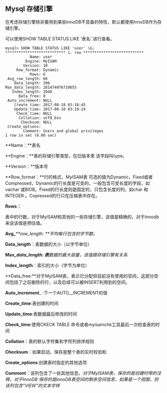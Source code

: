 ## Mysql 存储引擎

在考虑存储引擎除非要用到某些InnoDB不具备的特性，默认都使用InnoDB作为存储引擎。



可以使用SHOW TABLE STATUS LIKE ‘表名’ 进行查看。

```
mysql> SHOW TABLE STATUS LIKE 'user' \G;
*************************** 1. row ***************************
           Name: user
         Engine: MyISAM
        Version: 10
     Row_format: Dynamic
           Rows: 6
 Avg_row_length: 66
    Data_length: 396
Max_data_length: 281474976710655
   Index_length: 2048
      Data_free: 0
 Auto_increment: NULL
    Create_time: 2017-08-18 03:18:45
    Update_time: 2017-08-18 03:19:24
     Check_time: NULL
      Collation: utf8_bin
       Checksum: NULL
 Create_options:
        Comment: Users and global privileges
1 row in set (0.00 sec)
```

**Name：**表名

**Engine：**表的存储引擎类型，在旧版本里 该字段叫type。

**Version：**版本号

**Row\_format：**行的格式，MyISAM表 可选的值为Dynamic，Fixed或者Compressed，Dynamic的行长度是可变的，一般包含可变长度的字段，如vachar 或BlOB。Fixed的行长度则是固定的，只包含长度的列，如char 和INTEGER 。Copressed的行只在压缩表中存在。

**Rows：**

表中的行数，对于MyISAM和其他的一些存储引擎，该值是精确的，对于Innodb 来说该值是预估值。

**Avg\_**_**row\_length: **平均每行包含的字节数。_

**Data\_length**：表数据的大小（以字节单位）

**Max\_**_**data\_length: 表**数据的最大容量，该值跟存储引擎有关系_

**Index\_length**：索引的大小（字节为单位）

**Data\_free:**对于MyISAM表，表示已分配但目前没有使用的空间，这部分空间包括了之前删除的行，以及后续可以被INSERT利用到的空间。

**Auto\_increment**_ :下一个AUTO_\_INCREMENT的值

**Create\_time**:表创建的时间

**Update\_time**:表数据最后修改的时间

**Check\_time**:使用CKECK TABLE 命令或者myisamchk工具最后一次检查表的时间

**Collation**：表的默认字符集和字符列排序规则

**Checksum**：如果启动，保存是整个表的实时校验和

**Create\_options**:创建表时指定的其他选项

**Comment**：该列包含了一些其他信息，_对于MyISAM表，保存的是创建时带的注释，对于InnoDB 保存的是innoDB表空间的剩余空间信息，如果是一个视图，则该列包含“VIEW”的文本字样_


